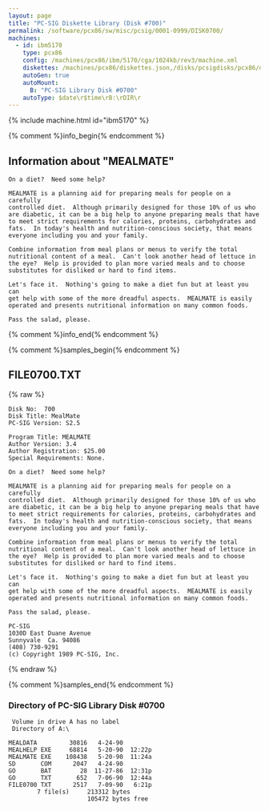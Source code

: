```yaml
---
layout: page
title: "PC-SIG Diskette Library (Disk #700)"
permalink: /software/pcx86/sw/misc/pcsig/0001-0999/DISK0700/
machines:
  - id: ibm5170
    type: pcx86
    config: /machines/pcx86/ibm/5170/cga/1024kb/rev3/machine.xml
    diskettes: /machines/pcx86/diskettes.json,/disks/pcsigdisks/pcx86/diskettes.json
    autoGen: true
    autoMount:
      B: "PC-SIG Library Disk #0700"
    autoType: $date\r$time\rB:\rDIR\r
---
```


{% include machine.html id="ibm5170" %}

{% comment %}info_begin{% endcomment %}

## Information about "MEALMATE"

    On a diet?  Need some help?
    
    MEALMATE is a planning aid for preparing meals for people on a carefully
    controlled diet.  Although primarily designed for those 10% of us who
    are diabetic, it can be a big help to anyone preparing meals that have
    to meet strict requirements for calories, proteins, carbohydrates and
    fats.  In today's health and nutrition-conscious society, that means
    everyone including you and your family.
    
    Combine information from meal plans or menus to verify the total
    nutritional content of a meal.  Can't look another head of lettuce in
    the eye?  Help is provided to plan more varied meals and to choose
    substitutes for disliked or hard to find items.
    
    Let's face it.  Nothing's going to make a diet fun but at least you can
    get help with some of the more dreadful aspects.  MEALMATE is easily
    operated and presents nutritional information on many common foods.
    
    Pass the salad, please.
{% comment %}info_end{% endcomment %}

{% comment %}samples_begin{% endcomment %}

## FILE0700.TXT

{% raw %}
```
Disk No:  700                                                           
Disk Title: MealMate                                                    
PC-SIG Version: S2.5                                                    
                                                                        
Program Title: MEALMATE                                                 
Author Version: 3.4                                                     
Author Registration: $25.00                                             
Special Requirements: None.                                             
                                                                        
On a diet?  Need some help?                                             
                                                                        
MEALMATE is a planning aid for preparing meals for people on a carefully
controlled diet.  Although primarily designed for those 10% of us who   
are diabetic, it can be a big help to anyone preparing meals that have  
to meet strict requirements for calories, proteins, carbohydrates and   
fats.  In today's health and nutrition-conscious society, that means    
everyone including you and your family.                                 
                                                                        
Combine information from meal plans or menus to verify the total        
nutritional content of a meal.  Can't look another head of lettuce in   
the eye?  Help is provided to plan more varied meals and to choose      
substitutes for disliked or hard to find items.                         
                                                                        
Let's face it.  Nothing's going to make a diet fun but at least you can 
get help with some of the more dreadful aspects.  MEALMATE is easily    
operated and presents nutritional information on many common foods.     
                                                                        
Pass the salad, please.                                                 
                                                                        
PC-SIG                                                                  
1030D East Duane Avenue                                                 
Sunnyvale  Ca. 94086                                                    
(408) 730-9291                                                          
(c) Copyright 1989 PC-SIG, Inc.                                         
```
{% endraw %}

{% comment %}samples_end{% endcomment %}

### Directory of PC-SIG Library Disk #0700

     Volume in drive A has no label
     Directory of A:\

    MEALDATA         30816   4-24-90
    MEALHELP EXE     68814   5-20-90  12:22p
    MEALMATE EXE    108438   5-20-90  11:24a
    SD       COM      2047   4-24-90
    GO       BAT        28  11-27-86  12:31p
    GO       TXT       652   7-06-90  12:44a
    FILE0700 TXT      2517   7-09-90   6:21p
            7 file(s)     213312 bytes
                          105472 bytes free
